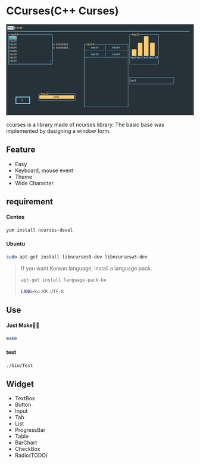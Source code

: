 # CCurses(C++ Curses)

![image-20220109225429777](image/image-20220109225429777.png)

ccurses is a library made of ncurses library. The basic base was implemented by designing a window form.

## Feature

* Easy
* Keyboard, mouse event
* Theme
* Wide Character

## requirement

#### Centos

```bash
yum install ncurses-devel
```

#### Ubuntu

```bash
sudo apt-get install libncurses5-dev libncursesw5-dev
```

>If you want Korean language, install a language pack.
>
>```bash
>apt-get install language-pack-ko
>```
>
>```bash
>LANG=ko_KR.UTF-8
>```

## Use

#### Just Make🧑‍🔧

```bash
make
```

#### test

```bash
./bin/Test
```

## Widget

* TextBox
* Button
* Input
* Tab
* List
* ProgressBar
* Table
* BarChart
* CheckBox
* Radio(TODO)
